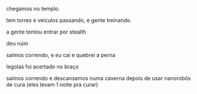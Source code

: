 chegamos no templo.

tem torres e veículos passando, e gente treinando.

a gente tentou entrar por stealth

deu ruim

saímos correndo, e eu caí e quebrei a perna

legolas foi acertado no braço

saímos correndo e descansamos numa caverna depois de usar nanorobôs de cura (eles levam 1 noite pra curar)